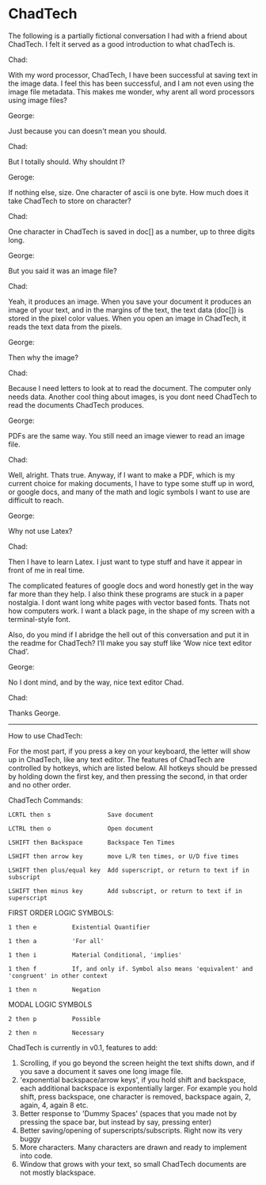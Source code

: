 ChadTech
========

The following is a partially fictional conversation I had with a friend about ChadTech. I felt it served as a good introduction to what chadTech is.

Chad:

With my word processor, ChadTech, I have been successful at saving text in the image data. I feel this has been successful, and I am not even using the image file metadata. This makes me wonder, why arent all word processors using image files?

George:

Just because you can doesn't mean you should.

Chad:

But I totally should. Why shouldnt I?

Geroge:

If nothing else, size. One character of ascii is one byte. How much does it take ChadTech to store on character?

Chad:

One character in ChadTech is saved in doc[] as a number, up to three digits long.

George:

But you said it was an image file?

Chad:

Yeah, it produces an image. When you save your document it produces an image of your text, and in the margins of the text, the text data (doc[]) is stored in the pixel color values. When you open an image in ChadTech, it reads the text data from the pixels.

George:

Then why the image?

Chad: 

Because I need letters to look at to read the document. The computer only needs data. Another cool thing about images, is you dont need ChadTech to read the documents ChadTech produces.

George:

PDFs are the same way. You still need an image viewer to read an image file.

Chad:

Well, alright. Thats true. Anyway, if I want to make a PDF, which is my current choice for making documents, I have to type some stuff up in word, or google docs, and many of the math and logic symbols I want to use are difficult to reach.

George:

Why not use Latex?

Chad:

Then I have to learn Latex. I just want to type stuff and have it appear in front of me in real time. 

The complicated features of google docs and word honestly get in the way far more than they help. I also think these programs are stuck in a paper nostalgia. I dont want long white pages with vector based fonts. Thats not how computers work. I want a black page, in the shape of my screen with a terminal-style font.

Also, do you mind if I abridge the hell out of this conversation and put it in the readme for ChadTech? I’ll make you say stuff like ‘Wow nice text editor Chad’.

George:

No I dont mind, and by the way, nice text editor Chad.

Chad:

Thanks George.

-------------------------------------------------

How to use ChadTech:

For the most part, if you press a key on your keyboard, the letter will show up in ChadTech, like any text editor. The features of ChadTech are controlled by hotkeys, which are listed below. All hotkeys should be pressed by holding down the first key, and then pressing the second, in that order and no other order.

ChadTech Commands:

	LCRTL then s                Save document

	LCTRL then o                Open document

	LSHIFT then Backspace       Backspace Ten Times

	LSHIFT then arrow key       move L/R ten times, or U/D five times

	LSHIFT then plus/equal key  Add superscript, or return to text if in subscript

	LSHIFT then minus key       Add subscript, or return to text if in superscript

FIRST ORDER LOGIC SYMBOLS:

	1 then e          Existential Quantifier

	1 then a          'For all'

	1 then i          Material Conditional, 'implies'

	1 then f          If, and only if. Symbol also means 'equivalent' and 'congruent' in other context

	1 then n          Negation

MODAL LOGIC SYMBOLS

	2 then p          Possible

	2 then n          Necessary

ChadTech is currently in v0.1, features to add:

1. Scrolling, if you go beyond the screen height the text shifts down, and if you save a document it saves one long image file.
2. 'exponential backspace/arrow keys', if you hold shift and backspace, each additional backspace is expontentially larger. For example you hold shift, press backspace, one character is removed, backspace again, 2, again, 4, again 8 etc.
3. Better response to 'Dummy Spaces' (spaces that you made not by pressing the space bar, but instead by say, pressing enter)
4. Better saving/opening of superscripts/subscripts. Right now its very buggy
5. More characters. Many characters are drawn and ready to implement into code.
6. Window that grows with your text, so small ChadTech documents are not mostly blackspace.
